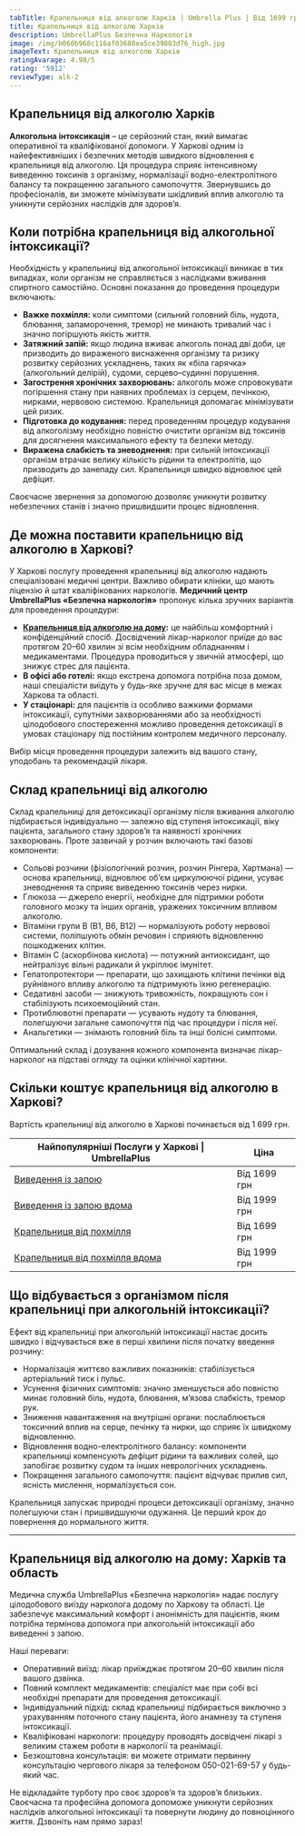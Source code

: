 ```yaml
---
tabTitle: Крапельниця від алкоголю Харків | Umbrella Plus | Від 1699 грн
title: Крапельниця від алкоголю Харків
description: UmbrellaPlus Безпечна Наркологія
image: /img/b060b968c116af03688ea5ce39803d76_high.jpg
imageText: Крапельниця від алкоголю Харків
ratingAvarage: 4.98/5
rating: '5912'
reviewType: alk-2
---
```


## Крапельниця від алкоголю Харків

**Алкогольна інтоксикація** – це серйозний стан, який вимагає оперативної та кваліфікованої допомоги. У Харкові одним із найефективніших і безпечних методів швидкого відновлення є крапельниця від алкоголю. Ця процедура сприяє інтенсивному виведенню токсинів з організму, нормалізації водно-електролітного балансу та покращенню загального самопочуття. Звернувшись до професіоналів, ви зможете мінімізувати шкідливий вплив алкоголю та уникнути серйозних наслідків для здоров’я.

## Коли потрібна крапельниця від алкогольної інтоксикації?

Необхідність у крапельниці від алкогольної інтоксикації виникає в тих випадках, коли організм не справляється з наслідками вживання спиртного самостійно. Основні показання до проведення процедури включають:

* **Важке похмілля:** коли симптоми (сильний головний біль, нудота, блювання, запаморочення, тремор) не минають тривалий час і значно погіршують якість життя.
* **Затяжний запій:** якщо людина вживає алкоголь понад дві доби, це призводить до вираженого виснаження організму та ризику розвитку серйозних ускладнень, таких як «біла гарячка» (алкогольний делірій), судоми, серцево–судинні порушення.
* **Загострення хронічних захворювань:** алкоголь може спровокувати погіршення стану при наявних проблемах із серцем, печінкою, нирками, нервовою системою. Крапельниця допомагає мінімізувати цей ризик.
* **Підготовка до кодування:** перед проведенням процедур кодування від алкоголізму необхідно повністю очистити організм від токсинів для досягнення максимального ефекту та безпеки методу.
* **Виражена слабкість та зневоднення:** при сильній інтоксикації організм втрачає велику кількість рідини та електролітів, що призводить до занепаду сил. Крапельниця швидко відновлює цей дефіцит.

Своєчасне звернення за допомогою дозволяє уникнути розвитку небезпечних станів і значно пришвидшити процес відновлення.

## Де можна поставити крапельницю від алкоголю в Харкові?

У Харкові послугу проведення крапельниці від алкоголю надають спеціалізовані медичні центри. Важливо обирати клініки, що мають ліцензію й штат кваліфікованих наркологів. **Медичний центр UmbrellaPlus «Безпечна наркологія»** пропонує кілька зручних варіантів для проведення процедури:

* **[Крапельниця від алкоголю на дому](https://umbrella-plus.com.ua/uk/kharkiv/kapelnica_ot_alkogola_na_domy_kharkiv_ua/):** це найбільш комфортний і конфіденційний спосіб. Досвідчений лікар-нарколог приїде до вас протягом 20–60 хвилин зі всім необхідним обладнанням і медикаментами. Процедура проводиться у звичній атмосфері, що знижує стрес для пацієнта.
* **В офісі або готелі:** якщо екстрена допомога потрібна поза домом, наші спеціалісти виїдуть у будь-яке зручне для вас місце в межах Харкова та області.
* **У стаціонарі:** для пацієнтів із особливо важкими формами інтоксикації, супутніми захворюваннями або за необхідності цілодобового спостереження можливо проведення детоксикації в умовах стаціонару під постійним контролем медичного персоналу.

Вибір місця проведення процедури залежить від вашого стану, уподобань та рекомендацій лікаря.

## Склад крапельниці від алкоголю

Склад крапельниці для детоксикації організму після вживання алкоголю підбирається індивідуально — залежно від ступеня інтоксикації, віку пацієнта, загального стану здоров’я та наявності хронічних захворювань. Проте зазвичай у розчин включають такі базові компоненти:

* Сольові розчини (фізіологічний розчин, розчин Рінгера, Хартмана) — основа крапельниці, відновлює об’єм циркулюючої рідини, усуває зневоднення та сприяє виведенню токсинів через нирки.
* Глюкоза — джерело енергії, необхідне для підтримки роботи головного мозку та інших органів, уражених токсичним впливом алкоголю.
* Вітаміни групи B (B1, B6, B12) — нормалізують роботу нервової системи, поліпшують обмін речовин і сприяють відновленню пошкоджених клітин.
* Вітамін C (аскорбінова кислота) — потужний антиоксидант, що нейтралізує вільні радикали й укріплює імунітет.
* Гепатопротектори — препарати, що захищають клітини печінки від руйнівного впливу алкоголю та підтримують їхню регенерацію.
* Седативні засоби — знижують тривожність, покращують сон і стабілізують психоемоційний стан.
* Протиблювотні препарати — усувають нудоту та блювання, полегшуючи загальне самопочуття під час процедури і після неї.
* Анальгетики — знімають головний біль та інші болісні симптоми.

Оптимальний склад і дозування кожного компонента визначає лікар-нарколог на підставі огляду та оцінки клінічної картини.

## Скільки коштує крапельниця від алкоголю в Харкові?

Вартість крапельниці від алкоголю в Харкові починається від 1 699 грн.

| Найпопулярніші Послуги у Харкові \| UmbrellaPlus                           | Ціна         |
| -------------------------------------------------------------------------- | ------------ |
| [Виведення із запою](Vivod-iz-zapoia-kharkiv-ua)                           | Від 1699 грн |
| [Виведення із запою вдома](Vivod-iz-zapoia-na-domy-kharkiv-ua)             | Від 1999 грн |
| [Крапельниця від похмілля](Kapelnica_ot_alkogola_kharkiv-ua)               | Від 1699 грн |
| [Крапельниця від похмілля вдома](Kapelnica_ot_alkogola_na_domy_kharkiv_ua) | Від 1999 грн |

## Що відбувається з організмом після крапельниці при алкогольній інтоксикації?

Ефект від крапельниці при алкогольній інтоксикації настає досить швидко і відчувається вже в перші хвилини після початку введення розчину:

* Нормалізація життєво важливих показників: стабілізується артеріальний тиск і пульс.
* Усунення фізичних симптомів: значно зменшується або повністю минає головний біль, нудота, блювання, м’язова слабкість, тремор рук.
* Зниження навантаження на внутрішні органи: послаблюється токсичний вплив на серце, печінку та нирки, що сприяє їх швидкому відновленню.
* Відновлення водно-електролітного балансу: компоненти крапельниці компенсують дефіцит рідини та важливих солей, що запобігає розвитку судом та інших неврологічних ускладнень.
* Покращення загального самопочуття: пацієнт відчуває прилив сил, ясність мислення, нормалізується сон.

Крапельниця запускає природні процеси детоксикації організму, значно полегшуючи стан і пришвидшуючи одужання. Це перший крок до повернення до нормального життя.

***

## Крапельниця від алкоголю на дому: Харків та область

Медична служба UmbrellaPlus «Безпечна наркологія» надає послугу цілодобового виїзду нарколога додому по Харкову та області. Це забезпечує максимальний комфорт і анонімність для пацієнтів, яким потрібна термінова допомога при алкогольній інтоксикації або виведенні з запою.

Наші переваги:

* Оперативний виїзд: лікар приїжджає протягом 20–60 хвилин після вашого дзвінка.
* Повний комплект медикаментів: спеціаліст має при собі всі необхідні препарати для проведення детоксикації.
* Індивідуальний підхід: склад крапельниці підбирається виключно з урахуванням поточного стану пацієнта, його анамнезу та ступеня інтоксикації.
* Кваліфіковані наркологи: процедуру проводять досвідчені лікарі з великим стажем роботи в наркології та реанімації.
* Безкоштовна консультація: ви можете отримати первинну консультацію чергового лікаря за телефоном 050-021-69-57 у будь-який час.

Не відкладайте турботу про своє здоров’я та здоров’я близьких. Своєчасна та професійна допомога допоможе уникнути серйозних наслідків алкогольної інтоксикації та повернути людину до повноцінного життя. Дзвоніть нам прямо зараз!
